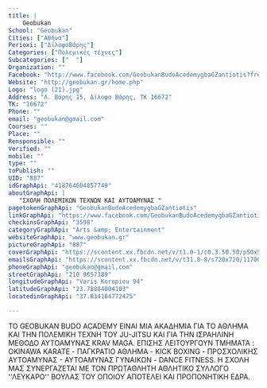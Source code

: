 ```yaml
---
title: |
    Geobukan
School: "Geobukan"
Cities: ["Αθήνα"]
Perioxi: ["ΔίλοφοΒάρης"]
Categories: ["Πολεμικές τέχνες"]
Subcategories: ["  "]
Organization: ""
Facebook: "http://www.facebook.com/GeobukanBudoAcedemygbaGZantiotis?fref=ts"
Website: "http://geobukan.gr/home.php"
Logo: "logo (21).jpg"
Address: "Λ. Βάρης 15, Δίλοφο Βάρης, ΤΚ 16672"
TK: "16672"
Phone: ""
email: "geobukan@gmail.com"
Courses: ""
Place: ""
Rensponsible: ""
Verified: ""
mobile: ""
type: ""
toPublish: ""
UID: "887"
idGraphApi: "418764604857749"
aboutGraphApi: | 
   "ΣΧΟΛΗ ΠΟΛΕΜΙΚΩΝ ΤΕΧΝΩΝ ΚΑΙ ΑΥΤΟΑΜΥΝΑΣ "
pagetokenGraphApi: "GeobukanBudoAcedemygbaGZantiotis"
linkGraphApi: "https://www.facebook.com/GeobukanBudoAcedemygbaGZantiotis/"
checkinsGraphApi: "3598"
categoryGraphApi: "Arts &amp; Entertainment"
websiteGraphApi: "www.geobukan.gr"
pictureGraphApi: "887"
coverGraphApi: "https://scontent.xx.fbcdn.net/v/t1.0-1/c0.3.50.50/p50x50/11954603_937406762993528_5901357977527841234_n.jpg?oh=11aa02991954775c4e8540a3c23b8b80&amp;oe=5B01A2DA"
emailsGraphApi: "https://scontent.xx.fbcdn.net/v/t31.0-8/s720x720/11700680_914097981991073_5439138598356433025_o.jpg?oh=aff1c41d1b99ca044a2469e14cf9f913&amp;oe=5B40A5B6"
phoneGraphApi: "geobukan@gmail.com"
streetGraphApi: "210 9657389"
longitudeGraphApi: "Varis Koropiou 94"
latitudeGraphApi: "23.78884004103"
locatedinGraphApi: "37.834184772475"

---
```


ΤΟ GEOBUKAN BUDO ACADEMY ΕΙΝΑΙ ΜΙΑ ΑΚΑΔΗΜΙΑ ΓΙΑ ΤΟ ΑΘΛΗΜΑ ΚΑΙ ΤΗΝ ΠΟΛΕΜΙΚΗ ΤΕΧΝΗ ΤΟΥ JU-JITSU ΚΑΙ ΓΙΑ ΤΗΝ ΙΣΡΑΗΛΙΝΗ ΜΕΘΟΔΟ ΑΥΤΟΑΜΥΝΑΣ KRAV MAGA. ΕΠΙΣΗΣ ΛΕΙΤΟΥΡΓΟΥΝ ΤΜΗΜΑΤΑ : OKINAWA KARATE - ΠΑΓΚΡΑΤΙΟ ΑΘΛΗΜΑ - KICK BOXING - ΠΡΟΣΧΟΛΙΚΗΣ ΑΥΤΟΑΜΥΝΑΣ - ΑΥΤΟΑΜΥΝΑΣ ΓΥΝΑΙΚΩΝ - DANCE FITNESS. Η ΣΧΟΛΗ ΜΑΣ ΣΥΝΕΡΓΑΖΕΤΑΙ ΜΕ ΤΟΝ ΠΡΩΤΑΘΛΗΤΗ ΑΘΛΗΤΙΚΟ ΣΥΛΛΟΓΟ &#39;&#39;ΛΕΥΚΑΡΟ&#39;&#39; ΒΟΥΛΑΣ ΤΟΥ ΟΠΟΙΟΥ ΑΠΟΤΕΛΕΙ ΚΑΙ ΠΡΟΠΟΝΗΤΙΚΗ ΕΔΡΑ.

